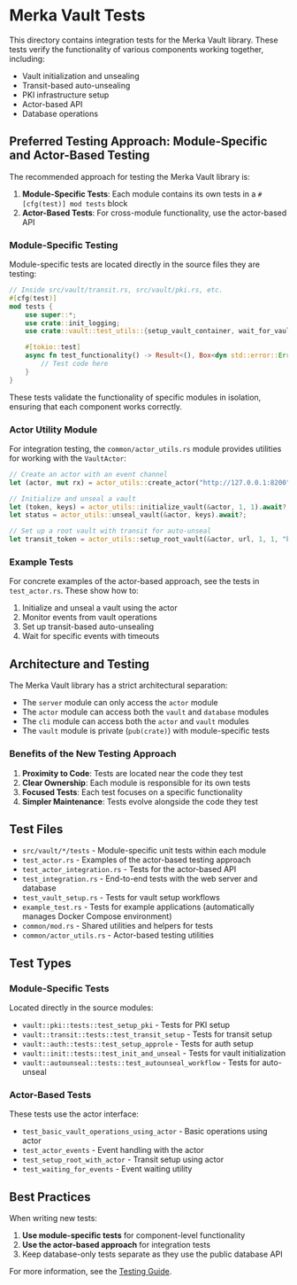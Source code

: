 # Merka Vault Tests

This directory contains integration tests for the Merka Vault library. These tests verify the functionality of various components working together, including:

- Vault initialization and unsealing
- Transit-based auto-unsealing
- PKI infrastructure setup
- Actor-based API
- Database operations

## Preferred Testing Approach: Module-Specific and Actor-Based Testing

The recommended approach for testing the Merka Vault library is:

1. **Module-Specific Tests**: Each module contains its own tests in a `#[cfg(test)] mod tests` block
2. **Actor-Based Tests**: For cross-module functionality, use the actor-based API

### Module-Specific Testing

Module-specific tests are located directly in the source files they are testing:

```rust
// Inside src/vault/transit.rs, src/vault/pki.rs, etc.
#[cfg(test)]
mod tests {
    use super::*;
    use crate::init_logging;
    use crate::vault::test_utils::{setup_vault_container, wait_for_vault_ready, VaultMode};

    #[tokio::test]
    async fn test_functionality() -> Result<(), Box<dyn std::error::Error>> {
        // Test code here
    }
}
```

These tests validate the functionality of specific modules in isolation, ensuring that each component works correctly.

### Actor Utility Module

For integration testing, the `common/actor_utils.rs` module provides utilities for working with the `VaultActor`:

```rust
// Create an actor with an event channel
let (actor, mut rx) = actor_utils::create_actor("http://127.0.0.1:8200", None);

// Initialize and unseal a vault
let (token, keys) = actor_utils::initialize_vault(&actor, 1, 1).await?;
let status = actor_utils::unseal_vault(&actor, keys).await?;

// Set up a root vault with transit for auto-unseal
let transit_token = actor_utils::setup_root_vault(&actor, url, 1, 1, "key-name").await?;
```

### Example Tests

For concrete examples of the actor-based approach, see the tests in `test_actor.rs`. These show how to:

1. Initialize and unseal a vault using the actor
2. Monitor events from vault operations
3. Set up transit-based auto-unsealing
4. Wait for specific events with timeouts

## Architecture and Testing

The Merka Vault library has a strict architectural separation:

- The `server` module can only access the `actor` module
- The `actor` module can access both the `vault` and `database` modules
- The `cli` module can access both the `actor` and `vault` modules
- The `vault` module is private (`pub(crate)`) with module-specific tests

### Benefits of the New Testing Approach

1. **Proximity to Code**: Tests are located near the code they test
2. **Clear Ownership**: Each module is responsible for its own tests
3. **Focused Tests**: Each test focuses on a specific functionality
4. **Simpler Maintenance**: Tests evolve alongside the code they test

## Test Files

- `src/vault/*/tests` - Module-specific unit tests within each module
- `test_actor.rs` - Examples of the actor-based testing approach
- `test_actor_integration.rs` - Tests for the actor-based API
- `test_integration.rs` - End-to-end tests with the web server and database
- `test_vault_setup.rs` - Tests for vault setup workflows
- `example_test.rs` - Tests for example applications (automatically manages Docker Compose environment)
- `common/mod.rs` - Shared utilities and helpers for tests
- `common/actor_utils.rs` - Actor-based testing utilities

## Test Types

### Module-Specific Tests

Located directly in the source modules:

- `vault::pki::tests::test_setup_pki` - Tests for PKI setup
- `vault::transit::tests::test_transit_setup` - Tests for transit setup
- `vault::auth::tests::test_setup_approle` - Tests for auth setup
- `vault::init::tests::test_init_and_unseal` - Tests for vault initialization
- `vault::autounseal::tests::test_autounseal_workflow` - Tests for auto-unseal

### Actor-Based Tests

These tests use the actor interface:

- `test_basic_vault_operations_using_actor` - Basic operations using actor
- `test_actor_events` - Event handling with the actor
- `test_setup_root_with_actor` - Transit setup using actor
- `test_waiting_for_events` - Event waiting utility

## Best Practices

When writing new tests:

1. **Use module-specific tests** for component-level functionality
2. **Use the actor-based approach** for integration tests
3. Keep database-only tests separate as they use the public database API

For more information, see the [Testing Guide](../docs/testing.md).
